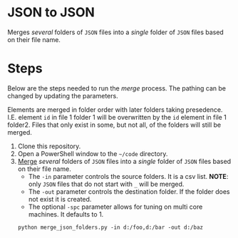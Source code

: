 # JSON to JSON

Merges _several_ folders of `JSON` files into a _single_ folder of `JSON` files based on their file name.

# Steps

Below are the steps needed to run the _merge_ process.
The pathing can be changed by updating the parameters.

Elements are merged in folder order with later folders taking presedence.
I.E. element `id` in file 1 folder 1 will be overwritten by the `id` element in file 1 folder2.
Files that only exist in some, but not all, of the folders will still be merged.

1. Clone this repository.
2. Open a PowerShell window to the `~/code` directory.
3. [Merge](../code/merge_json_folders.py) _several_ folders of `JSON` files into a _single_ folder of `JSON` files based on their file name.
   * The `-in` parameter controls the source folders.
     It is a csv list.
     **NOTE**: only `JSON` files that do not start with `_` will be merged.     
   * The `-out` parameter controls the destination folder.
     If the folder does not exist it is created.
   * The optional `-spc` parameter allows for tuning on multi core machines.
     It defaults to 1.
   ```{ps1}
   python merge_json_folders.py -in d:/foo,d:/bar -out d:/baz
   ```
